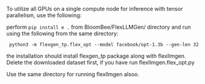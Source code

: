To utilize all GPUs on a single compute node for inference with tensor parallelism, use the following:

perform ```pip install e .``` from BloomBee/FlexLLMGen/  directory and run using the following from the same directory:

```
 python3 -m flexgen_tp.flex_opt --model facebook/opt-1.3b --gen-len 32
```
the installation should install flexgen_tp package along with flexllmgen. Delete the downloaded dataset first, if you have run flexllmgen.flex_opt.py

Use the same directory for running flexllmgen alsoo.
